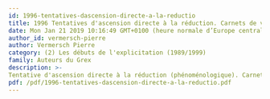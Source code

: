 ```yaml
---
id: 1996-tentatives-dascension-directe-a-la-reductio
title: 1996 Tentatives d'ascension directe à la réduction. Carnets de voyage.
date: Mon Jan 21 2019 10:16:49 GMT+0100 (heure normale d’Europe centrale)
author_id: vermersch-pierre
author: Vermersch Pierre
category: (2) Les débuts de l'explicitation (1989/1999)
family: Auteurs du Grex
description: >-
Tentative d'ascension directe à la réduction (phénoménologique). Carnets de voyage.Vermersch P., 1996, Expliciter, 16, 4-15. J'essayais pour la première fois de comprendre ce qu'était cette fameuse réduction dont tout le monde parlait et que personne ne pratiquait. Plus tard, j'y consacrerais un article publié dans une revue de Phénoménologie (Alter) 
pdf: /pdf/1996-tentatives-dascension-directe-a-la-reductio.pdf
---
```

